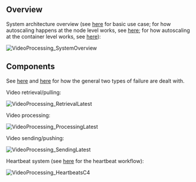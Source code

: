 ## Overview

System architecture overview (see [here](workflow.md#client-requests-processing-of-video) for basic use case; for how autoscaling happens at the node level works, see [here](workflow.md#autoscaling-workflow); for how autoscaling at the container level works, see [here](workflow.md#dynamic-container-scaling-within-a-node-based-on-cpuram-utilization-during-workload-processing)):

![VideoProcessing_SystemOverview](https://github.com/S24-Capstone-Distributed/General-4020/assets/76976043/cd961c49-c635-4cf2-a85b-49b396c1ff50)

## Components

See [here](workflow.md#error-handling-functional-container-error) and [here](workflow.md#error-handling-container-failure) for how the general two types of failure are dealt with.

Video retrieval/pulling:

![VideoProcessing_RetrievalLatest](https://github.com/S24-Capstone-Distributed/General-4020/assets/76976043/107f3c53-91bb-4518-839f-ee7df3c75605)

Video processing:

![VideoProcessing_ProcessingLatest](https://github.com/S24-Capstone-Distributed/General-4020/assets/76976043/5b1a4188-c74e-40c3-b795-80ae70b171ab)

Video sending/pushing:

![VideoProcessing_SendingLatest](https://github.com/S24-Capstone-Distributed/General-4020/assets/76976043/dadfd500-9976-4fe3-a608-4c46ef1cdbb7)

Heartbeat system (see [here](workflow.md#gossip-based-heartbeat-protocol-between-containerspods) for the heartbeat workflow):

![VideoProcessing_HeartbeatsC4](https://github.com/S24-Capstone-Distributed/General-4020/assets/76976043/90feb73b-d37d-4202-8f4e-41337aca8514)
